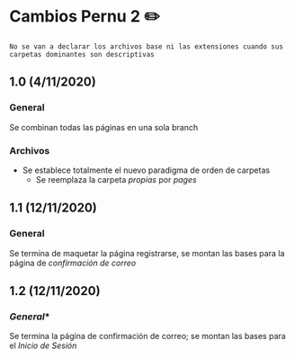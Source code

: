 # Cambios Pernu 2 ✏️
    No se van a declarar los archivos base ni las extensiones cuando sus carpetas dominantes son descriptivas
## 1.0 (4/11/2020)
### **General**
Se combinan todas las páginas en una sola branch
### **Archivos**
* Se establece totalmente el nuevo paradigma de orden de carpetas
    * Se reemplaza la carpeta _propias_ por _pages_
## 1.1 (12/11/2020)
### **General**
Se termina de maquetar la página registrarse, se montan las bases para la página de _confirmación de correo_

## 1.2 (12/11/2020)
### *General** 
Se termina la página de confirmación de correo; se montan las bases para el _Inicio de Sesión_

